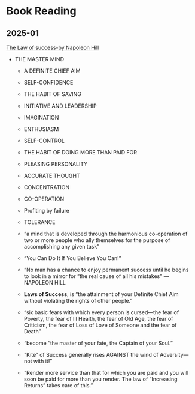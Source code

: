 
# Book Reading
## 2025-01
[The Law of success-by Napoleon Hill](https://www.amazon.com/Success-Sixteen-Lessons-Napoleon-Hill/dp/1617201782)

- THE MASTER MIND
  -  A DEFINITE CHIEF AIM
  - SELF-CONFIDENCE
  - THE HABIT OF SAVING
  - INITIATIVE AND LEADERSHIP
  - IMAGINATION
  - ENTHUSIASM
  - SELF-CONTROL
  - THE HABIT OF DOING MORE THAN PAID FOR
  - PLEASING PERSONALITY
  - ACCURATE THOUGHT
  - CONCENTRATION
  - CO-OPERATION
  - Profiting by failure
  - TOLERANCE



  - “a mind that is developed through the harmonious co-operation of two or more people who ally themselves for the purpose of accomplishing any given task”
  - “You Can Do It If You Believe You Can!”
  - “No man has a chance to enjoy permanent success until he begins to look in a mirror for “the real cause of all his mistakes" —NAPOLEON HILL
  - **Laws of Success**, is “the attainment of your Definite Chief Aim without violating the rights of other people.”
  - “six basic fears with which every person is cursed—the fear of Poverty, the fear of Ill Health, the fear of Old Age, the fear of Criticism, the fear of Loss of Love of Someone and the fear of Death”
  - “become “the master of your fate, the Captain of your Soul.”
  - “Kite” of Success generally rises AGAINST the wind of Adversity—not with it!”
  - “Render more service than that for which you are paid and you will soon be paid for more than you render. The law of “Increasing Returns” takes care of this.”